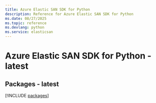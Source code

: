 ```yaml
---
title: Azure Elastic SAN SDK for Python
description: Reference for Azure Elastic SAN SDK for Python
ms.date: 08/27/2025
ms.topic: reference
ms.devlang: python
ms.service: elasticsan
---
```

# Azure Elastic SAN SDK for Python - latest
## Packages - latest
[!INCLUDE [packages](elastic-san-index.md)]